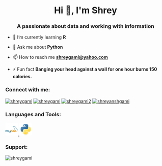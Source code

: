 <h1 align="center">Hi 👋, I'm Shrey</h1>
<h3 align="center">A passionate about data and working with information</h3>

- 🌱 I’m currently learning **R**

- 💬 Ask me about **Python**

- 📫 How to reach me **shreygami@yahoo.com**

- ⚡ Fun fact **Banging your head against a wall for one hour burns 150 calories.**

<h3 align="left">Connect with me:</h3>
<p align="left">
<a href="https://dev.to/shreygami" target="blank"><img align="center" src="https://raw.githubusercontent.com/rahuldkjain/github-profile-readme-generator/master/src/images/icons/Social/devto.svg" alt="shreygami" height="30" width="40" /></a>
<a href="https://twitter.com/shreygami" target="blank"><img align="center" src="https://raw.githubusercontent.com/rahuldkjain/github-profile-readme-generator/master/src/images/icons/Social/twitter.svg" alt="shreygami" height="30" width="40" /></a>
<a href="https://kaggle.com/shreygami2" target="blank"><img align="center" src="https://raw.githubusercontent.com/rahuldkjain/github-profile-readme-generator/master/src/images/icons/Social/kaggle.svg" alt="shreygami2" height="30" width="40" /></a>
<a href="https://instagram.com/shreyanshgami" target="blank"><img align="center" src="https://raw.githubusercontent.com/rahuldkjain/github-profile-readme-generator/master/src/images/icons/Social/instagram.svg" alt="shreyanshgami" height="30" width="40" /></a>
</p>

<h3 align="left">Languages and Tools:</h3>
<p align="left"> <a href="https://www.mysql.com/" target="_blank" rel="noreferrer"> <img src="https://raw.githubusercontent.com/devicons/devicon/master/icons/mysql/mysql-original-wordmark.svg" alt="mysql" width="40" height="40"/> </a> <a href="https://www.python.org" target="_blank" rel="noreferrer"> <img src="https://raw.githubusercontent.com/devicons/devicon/master/icons/python/python-original.svg" alt="python" width="40" height="40"/> </a> </p>

<h3 align="left">Support:</h3>
<p><a href="https://www.buymeacoffee.com/shreygami"> <img align="left" src="https://cdn.buymeacoffee.com/buttons/v2/default-yellow.png" height="50" width="210" alt="shreygami" /></a></p><br><br>
